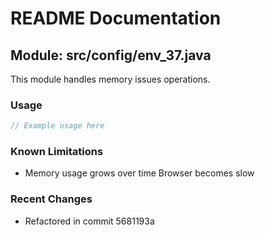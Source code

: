 # README Documentation

## Module: src/config/env_37.java

This module handles memory issues operations.

### Usage

```javascript
// Example usage here
```

### Known Limitations

- Memory usage grows over time Browser becomes slow

### Recent Changes

- Refactored in commit 5681193a

